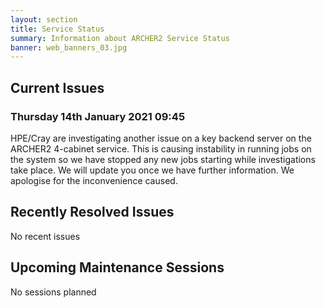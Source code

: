 ```yaml
---
layout: section
title: Service Status
summary: Information about ARCHER2 Service Status
banner: web_banners_03.jpg
---
```


## Current Issues

### Thursday 14th January 2021 09:45

HPE/Cray are investigating another issue on a key backend server on the ARCHER2 4-cabinet service. This is causing instability in running jobs on the system so we have stopped any new jobs starting while investigations take place. We will update you once we have further information. 
We apologise for the inconvenience caused.


## Recently Resolved Issues

No recent issues


## Upcoming Maintenance Sessions

No sessions planned
